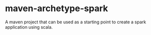 # maven-archetype-spark

A maven project that can be used as a starting point to create a spark application using scala.
